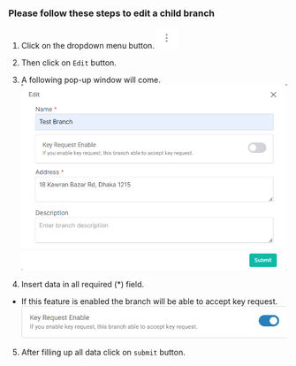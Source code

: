 ### Please follow these steps to edit a child branch
1. Click on the dropdown menu button.
![menu_btn](../../../../assets/file/documentation/common-images/menu_btn.jpg)
2. Then click on ```Edit``` button.
3. A following pop-up window will come.
![edit child branch](../../../../assets/file/documentation/branch/images/edit_branch.png)

4. Insert data in all required (<span>*</span>) field.

- If this feature is enabled the branch will be able to accept key request.
![accept key request](../../../../assets/file/documentation/branch/images/enable_key_request.png)

5. After filling up all data click on ```submit``` button.
